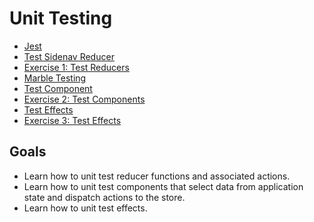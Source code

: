 # Unit Testing

* [Jest](./jest.md)
* [Test Sidenav Reducer](./test-reducer.md)
* [Exercise 1: Test Reducers](./exercise-1-reducers.md)
* [Marble Testing](./marble-testing.md)
* [Test Component](./test-component.md)
* [Exercise 2: Test Components](./exercise-2-components.md)
* [Test Effects](./test-effects.md)
* [Exercise 3: Test Effects](./exercise-2-effects.md)

## Goals

* Learn how to unit test reducer functions and associated actions.
* Learn how to unit test components that select data from application state and dispatch actions to the store.
* Learn how to unit test effects.